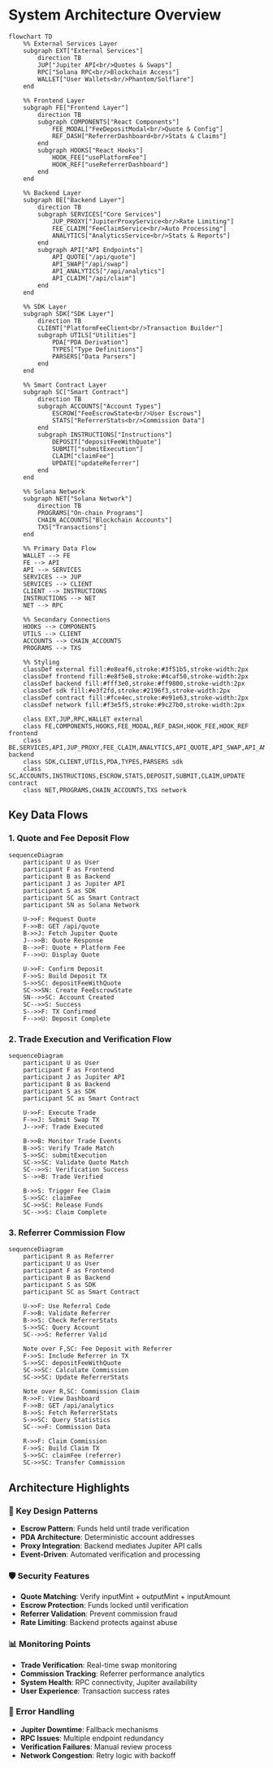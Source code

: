 # System Architecture Overview

```mermaid
flowchart TD
    %% External Services Layer
    subgraph EXT["External Services"]
        direction TB
        JUP["Jupiter API<br/>Quotes & Swaps"]
        RPC["Solana RPC<br/>Blockchain Access"]
        WALLET["User Wallets<br/>Phantom/Solflare"]
    end

    %% Frontend Layer
    subgraph FE["Frontend Layer"]
        direction TB
        subgraph COMPONENTS["React Components"]
            FEE_MODAL["FeeDepositModal<br/>Quote & Config"]
            REF_DASH["ReferrerDashboard<br/>Stats & Claims"]
        end
        subgraph HOOKS["React Hooks"]
            HOOK_FEE["usePlatformFee"]
            HOOK_REF["useReferrerDashboard"]
        end
    end

    %% Backend Layer
    subgraph BE["Backend Layer"]
        direction TB
        subgraph SERVICES["Core Services"]
            JUP_PROXY["JupiterProxyService<br/>Rate Limiting"]
            FEE_CLAIM["FeeClaimService<br/>Auto Processing"]
            ANALYTICS["AnalyticsService<br/>Stats & Reports"]
        end
        subgraph API["API Endpoints"]
            API_QUOTE["/api/quote"]
            API_SWAP["/api/swap"]
            API_ANALYTICS["/api/analytics"]
            API_CLAIM["/api/claim"]
        end
    end

    %% SDK Layer
    subgraph SDK["SDK Layer"]
        direction TB
        CLIENT["PlatformFeeClient<br/>Transaction Builder"]
        subgraph UTILS["Utilities"]
            PDA["PDA Derivation"]
            TYPES["Type Definitions"]
            PARSERS["Data Parsers"]
        end
    end

    %% Smart Contract Layer
    subgraph SC["Smart Contract"]
        direction TB
        subgraph ACCOUNTS["Account Types"]
            ESCROW["FeeEscrowState<br/>User Escrows"]
            STATS["ReferrerStats<br/>Commission Data"]
        end
        subgraph INSTRUCTIONS["Instructions"]
            DEPOSIT["depositFeeWithQuote"]
            SUBMIT["submitExecution"]
            CLAIM["claimFee"]
            UPDATE["updateReferrer"]
        end
    end

    %% Solana Network
    subgraph NET["Solana Network"]
        direction TB
        PROGRAMS["On-chain Programs"]
        CHAIN_ACCOUNTS["Blockchain Accounts"]
        TXS["Transactions"]
    end

    %% Primary Data Flow
    WALLET --> FE
    FE --> API
    API --> SERVICES
    SERVICES --> JUP
    SERVICES --> CLIENT
    CLIENT --> INSTRUCTIONS
    INSTRUCTIONS --> NET
    NET --> RPC

    %% Secondary Connections
    HOOKS --> COMPONENTS
    UTILS --> CLIENT
    ACCOUNTS --> CHAIN_ACCOUNTS
    PROGRAMS --> TXS

    %% Styling
    classDef external fill:#e8eaf6,stroke:#3f51b5,stroke-width:2px
    classDef frontend fill:#e8f5e8,stroke:#4caf50,stroke-width:2px
    classDef backend fill:#fff3e0,stroke:#ff9800,stroke-width:2px
    classDef sdk fill:#e3f2fd,stroke:#2196f3,stroke-width:2px
    classDef contract fill:#fce4ec,stroke:#e91e63,stroke-width:2px
    classDef network fill:#f3e5f5,stroke:#9c27b0,stroke-width:2px
    
    class EXT,JUP,RPC,WALLET external
    class FE,COMPONENTS,HOOKS,FEE_MODAL,REF_DASH,HOOK_FEE,HOOK_REF frontend
    class BE,SERVICES,API,JUP_PROXY,FEE_CLAIM,ANALYTICS,API_QUOTE,API_SWAP,API_ANALYTICS,API_CLAIM backend
    class SDK,CLIENT,UTILS,PDA,TYPES,PARSERS sdk
    class SC,ACCOUNTS,INSTRUCTIONS,ESCROW,STATS,DEPOSIT,SUBMIT,CLAIM,UPDATE contract
    class NET,PROGRAMS,CHAIN_ACCOUNTS,TXS network
```

## Key Data Flows

### 1. Quote and Fee Deposit Flow
```mermaid
sequenceDiagram
    participant U as User
    participant F as Frontend
    participant B as Backend
    participant J as Jupiter API
    participant S as SDK
    participant SC as Smart Contract
    participant SN as Solana Network

    U->>F: Request Quote
    F->>B: GET /api/quote
    B->>J: Fetch Jupiter Quote
    J-->>B: Quote Response
    B-->>F: Quote + Platform Fee
    F-->>U: Display Quote
    
    U->>F: Confirm Deposit
    F->>S: Build Deposit TX
    S->>SC: depositFeeWithQuote
    SC->>SN: Create FeeEscrowState
    SN-->>SC: Account Created
    SC-->>S: Success
    S-->>F: TX Confirmed
    F-->>U: Deposit Complete
```

### 2. Trade Execution and Verification Flow
```mermaid
sequenceDiagram
    participant U as User
    participant F as Frontend
    participant J as Jupiter API
    participant B as Backend
    participant S as SDK
    participant SC as Smart Contract

    U->>F: Execute Trade
    F->>J: Submit Swap TX
    J-->>F: Trade Executed
    
    B->>B: Monitor Trade Events
    B->>S: Verify Trade Match
    S->>SC: submitExecution
    SC->>SC: Validate Quote Match
    SC-->>S: Verification Success
    S-->>B: Trade Verified
    
    B->>S: Trigger Fee Claim
    S->>SC: claimFee
    SC->>SC: Release Funds
    SC-->>S: Claim Complete
```

### 3. Referrer Commission Flow
```mermaid
sequenceDiagram
    participant R as Referrer
    participant U as User
    participant F as Frontend
    participant B as Backend
    participant S as SDK
    participant SC as Smart Contract

    U->>F: Use Referral Code
    F->>B: Validate Referrer
    B->>S: Check ReferrerStats
    S->>SC: Query Account
    SC-->>S: Referrer Valid
    
    Note over F,SC: Fee Deposit with Referrer
    F->>S: Include Referrer in TX
    S->>SC: depositFeeWithQuote
    SC->>SC: Calculate Commission
    SC->>SC: Update ReferrerStats
    
    Note over R,SC: Commission Claim
    R->>F: View Dashboard
    F->>B: GET /api/analytics
    B->>S: Fetch ReferrerStats
    S->>SC: Query Statistics
    SC-->>F: Commission Data
    
    R->>F: Claim Commission
    F->>S: Build Claim TX
    S->>SC: claimFee (referrer)
    SC->>SC: Transfer Commission
```

## Architecture Highlights

### 🔑 Key Design Patterns
- **Escrow Pattern**: Funds held until trade verification
- **PDA Architecture**: Deterministic account addresses
- **Proxy Integration**: Backend mediates Jupiter API calls
- **Event-Driven**: Automated verification and processing

### 🛡️ Security Features
- **Quote Matching**: Verify inputMint + outputMint + inputAmount
- **Escrow Protection**: Funds locked until verification
- **Referrer Validation**: Prevent commission fraud
- **Rate Limiting**: Backend protects against abuse

### 📊 Monitoring Points
- **Trade Verification**: Real-time swap monitoring
- **Commission Tracking**: Referrer performance analytics
- **System Health**: RPC connectivity, Jupiter availability
- **User Experience**: Transaction success rates

### 🔄 Error Handling
- **Jupiter Downtime**: Fallback mechanisms
- **RPC Issues**: Multiple endpoint redundancy
- **Verification Failures**: Manual review process
- **Network Congestion**: Retry logic with backoff